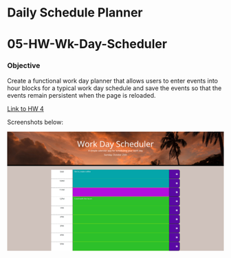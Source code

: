 # Daily Schedule Planner

# 05-HW-Wk-Day-Scheduler

### Objective

Create a functional work day planner that allows users to enter events into hour blocks for a typical work day schedule and save the events so that the events remain persistent when the page is reloaded.

[Link to HW 4](https://samfan808.github.io/05-HW-Wk-Day-Scheduler/)

Screenshots below:

<img src="./Assets/Screenshot_1_hw_05.png">

